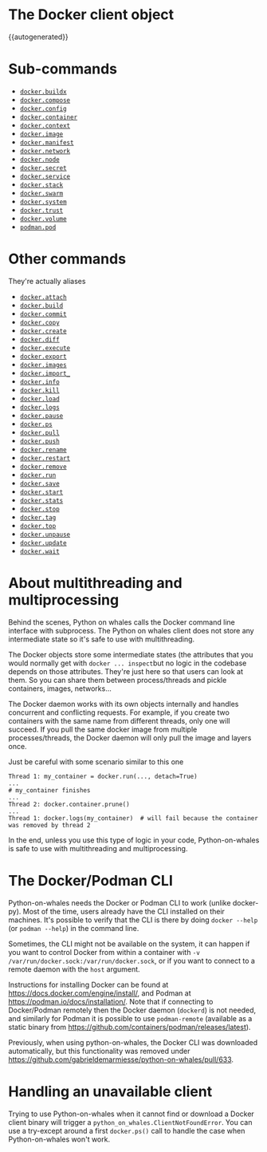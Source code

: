 # The Docker client object


{{autogenerated}}

# Sub-commands
* [`docker.buildx`](sub-commands/buildx.md)
* [`docker.compose`](sub-commands/compose.md)
* [`docker.config`](sub-commands/config.md)
* [`docker.container`](sub-commands/container.md)
* [`docker.context`](sub-commands/context.md)
* [`docker.image`](sub-commands/image.md)
* [`docker.manifest`](sub-commands/manifest.md)
* [`docker.network`](sub-commands/network.md)
* [`docker.node`](sub-commands/node.md)
* [`docker.secret`](sub-commands/secret.md)
* [`docker.service`](sub-commands/service.md)
* [`docker.stack`](sub-commands/stack.md)
* [`docker.swarm`](sub-commands/swarm.md)
* [`docker.system`](sub-commands/system.md)
* [`docker.trust`](sub-commands/trust.md)
* [`docker.volume`](sub-commands/volume.md)
* [`podman.pod`](sub-commands/pod.md)


# Other commands

They're actually aliases

* [`docker.attach`](sub-commands/container.md#python_on_whales.components.container.cli_wrapper.ContainerCLI.attach)
* [`docker.build`](sub-commands/buildx.md#python_on_whales.components.buildx.cli_wrapper.BuildxCLI.build)
* [`docker.commit`](sub-commands/container.md#python_on_whales.components.container.cli_wrapper.ContainerCLI.commit)
* [`docker.copy`](sub-commands/container.md#python_on_whales.components.container.cli_wrapper.ContainerCLI.copy)
* [`docker.create`](sub-commands/container.md#python_on_whales.components.container.cli_wrapper.ContainerCLI.create)
* [`docker.diff`](sub-commands/container.md#python_on_whales.components.container.cli_wrapper.ContainerCLI.diff)
* [`docker.execute`](sub-commands/container.md#python_on_whales.components.container.cli_wrapper.ContainerCLI.execute)
* [`docker.export`](sub-commands/container.md#python_on_whales.components.image.cli_wrapper.ImageCLI.export)
* [`docker.images`](sub-commands/image.md#python_on_whales.components.image.cli_wrapper.ImageCLI.list)
* [`docker.import_`](sub-commands/image.md#python_on_whales.components.image.cli_wrapper.ImageCLI.import_)
* [`docker.info`](sub-commands/system.md#python_on_whales.components.system.cli_wrapper.SystemCLI.info)
* [`docker.kill`](sub-commands/container.md#python_on_whales.components.container.cli_wrapper.ContainerCLI.kill)
* [`docker.load`](sub-commands/image.md#python_on_whales.components.image.cli_wrapper.ImageCLI.load)
* [`docker.logs`](sub-commands/container.md#python_on_whales.components.container.cli_wrapper.ContainerCLI.logs)
* [`docker.pause`](sub-commands/container.md#python_on_whales.components.container.cli_wrapper.ContainerCLI.pause)
* [`docker.ps`](sub-commands/container.md#python_on_whales.components.container.cli_wrapper.ContainerCLI.list)
* [`docker.pull`](sub-commands/image.md#python_on_whales.components.image.cli_wrapper.ImageCLI.pull)
* [`docker.push`](sub-commands/image.md#python_on_whales.components.image.cli_wrapper.ImageCLI.push)
* [`docker.rename`](sub-commands/container.md#python_on_whales.components.container.cli_wrapper.ContainerCLI.rename)
* [`docker.restart`](sub-commands/container.md#python_on_whales.components.container.cli_wrapper.ContainerCLI.rename)
* [`docker.remove`](sub-commands/container.md#python_on_whales.components.container.cli_wrapper.ContainerCLI.rename)
* [`docker.run`](sub-commands/container.md#python_on_whales.components.container.cli_wrapper.ContainerCLI.rename)
* [`docker.save`](sub-commands/image.md#python_on_whales.components.image.cli_wrapper.ImageCLI.save)
* [`docker.start`](sub-commands/container.md#python_on_whales.components.container.cli_wrapper.ContainerCLI.start)
* [`docker.stats`](sub-commands/container.md#python_on_whales.components.container.cli_wrapper.ContainerCLI.stats)
* [`docker.stop`](sub-commands/container.md#python_on_whales.components.container.cli_wrapper.ContainerCLI.stop)
* [`docker.tag`](sub-commands/image.md#python_on_whales.components.image.cli_wrapper.ImageCLI.tag)
* [`docker.top`](sub-commands/container.md#python_on_whales.components.container.cli_wrapper.ContainerCLI.top)
* [`docker.unpause`](sub-commands/container.md#python_on_whales.components.container.cli_wrapper.ContainerCLI.unpause)
* [`docker.update`](sub-commands/container.md#python_on_whales.components.container.cli_wrapper.ContainerCLI.update)
* [`docker.wait`](sub-commands/container.md#python_on_whales.components.container.cli_wrapper.ContainerCLI.wait)


# About multithreading and multiprocessing

Behind the scenes, Python on whales calls the Docker command line interface with
subprocess. The Python on whales client does not store any intermediate state so it's safe 
to use with multithreading. 

The Docker objects store some intermediate states (the attributes 
that you would normally get with `docker ... inspect`but no logic in 
the codebase depends on those attributes. They're just here so that users can look at them. 
So you can share them between process/threads and pickle containers, images, networks...

The Docker daemon works with its own objects internally and handles concurrent and conflicting requests. 
For example, if you create two containers with the same name from different threads, only one will 
succeed. If you pull the same docker image from multiple processes/threads, the Docker daemon will 
only pull the image and layers once.

Just be careful with some scenario similar to this one

```
Thread 1: my_container = docker.run(..., detach=True)
...
# my_container finishes
...
Thread 2: docker.container.prune()
...
Thread 1: docker.logs(my_container)  # will fail because the container was removed by thread 2
```

In the end, unless you use this type of logic in your code, 
Python-on-whales is safe to use with multithreading and multiprocessing.


# The Docker/Podman CLI

Python-on-whales needs the Docker or Podman CLI to work (unlike docker-py).
Most of the time, users already have the CLI installed on their machines. It's possible to 
verify that the CLI is there by doing `docker --help` (or `podman --help`) in the command line.

Sometimes, the CLI might not be available on the system, it can happen if you want to control
Docker from within a container with `-v /var/run/docker.sock:/var/run/docker.sock`, or if you
want to connect to a remote daemon with the `host` argument.

Instructions for installing Docker can be found at <https://docs.docker.com/engine/install/>,
and Podman at <https://podman.io/docs/installation/>. Note that if connecting to Docker/Podman
remotely then the Docker daemon (`dockerd`) is not needed, and similarly for Podman it is
possible to use `podman-remote` (available as a static binary from
<https://github.com/containers/podman/releases/latest>).

Previously, when using python-on-whales, the Docker CLI was downloaded automatically, but
this functionality was removed under <https://github.com/gabrieldemarmiesse/python-on-whales/pull/633>.


# Handling an unavailable client

Trying to use Python-on-whales when it cannot find or download a Docker client binary
will trigger a `python_on_whales.ClientNotFoundError`. You can use a try-except around 
a first `docker.ps()` call to handle the case when Python-on-whales won't work.
